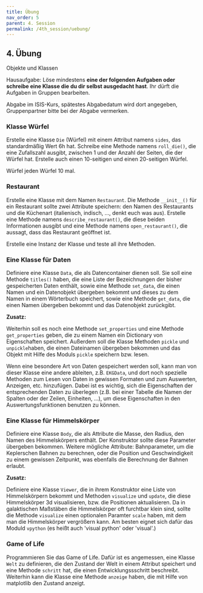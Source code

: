 ```yaml
---
title: Übung
nav_order: 5
parent: 4. Session
permalink: /4th_session/uebung/
---
```



## 4. Übung

Objekte und Klassen

Hausaufgabe: Löse mindestens **eine der folgenden Aufgaben oder schreibe eine Klasse die du dir selbst ausgedacht hast**. Ihr dürft die Aufgaben in Gruppen bearbeiten.

Abgabe im ISIS-Kurs, spätestes Abgabedatum wird dort angegeben, Gruppenpartner bitte bei der Abgabe vermerken.

### Klasse Würfel

Erstelle eine Klasse `Die` (Würfel) mit einem Attribut namens `sides`, das standardmäßig
Wert 6h hat. Schreibe eine Methode namens `roll_die()`, die eine Zufallszahl ausgibt, zwischen 1 und der Anzahl der Seiten, die der Würfel hat. Erstelle auch einen 10-seitigen und einen 20-seitigen Würfel.

Würfel jeden Würfel 10 mal.

### Restaurant

Erstelle eine Klasse mit dem Namen `Restaurant`. Die Methode `__init__()` für ein Restaurant sollte zwei Attribute speichern: den Namen des Restaurants und die Küchenart (italienisch, indisch, ..., denkt euch was aus).
Erstelle eine Methode namens `describe_restaurant()`, die diese beiden Informationen ausgibt und eine Methode namens `open_restaurant()`, die aussagt, dass das Restaurant geöffnet ist.

Erstelle eine Instanz der Klasse und teste all ihre Methoden.

### Eine Klasse für Daten

Definiere eine Klasse `Data`, die als Datencontainer dienen soll. Sie soll eine Methode `titles()` haben, die eine Liste
der Bezeichnungen der bisher gespeicherten Daten enthält, sowie eine Methode `set_data`, die einen Namen und ein Datenobjekt übergeben bekommt und dieses zu dem Namen in einem Wörterbuch speichert, sowie eine Methode `get_data`, die einen Namen übergeben bekommt und das Datenobjekt zurückgibt.

**Zusatz:**

Weiterhin soll es noch eine Methode `set_properties` und eine Methode `get_properties` geben, die zu einem Namen ein Dictionary von Eigenschaften speichert. Außerdem soll die Klasse Methoden `pickle` und `unpickle`haben, die einen Dateinamen übergeben bekommen und das Objekt mit Hilfe des Moduls `pickle` speichern bzw. lesen.

Wenn eine besondere Art von Daten gespeichert werden soll, kann man von dieser Klasse eine andere ableiten, z.B. `EKGData`,
und dort noch spezielle Methoden zum Lesen von Daten in gewissen Formaten und zum Auswerten, Anzeigen, etc. hinzufügen.  Dabei ist es wichtig, sich die Eigenschaften der entsprechenden Daten zu überlegen (z.B. bei einer Tabelle die Namen der Spalten oder
der Zeilen, Einheiten, ...), um diese Eigenschaften in den Auswertungsfunktionen benutzen zu können.

### Eine Klasse für Himmelskörper

Definiere eine Klasse `Body`, die als Attribute die Masse, den Radius, den Namen des Himmelskörpers enthält.
Der Konstruktor sollte diese Parameter übergeben bekommen. Weitere mögliche Attribute: Bahnparameter, um die Keplerschen
Bahnen zu berechnen, oder die Position und Geschwindigkeit zu einem gewissen Zeitpunkt, was ebenfalls die Berechnung der Bahnen
erlaubt.

**Zusatz:**

Definiere eine Klasse `Viewer`, die in ihrem Konstruktor eine Liste von Himmelskörpern bekommt und Methoden `visualize` und `update`, die diese Himmelskörper 3d visualisieren, bzw. die Positionen aktualisieren.
Da in galaktischen Maßstäben die Himmelskörper oft furchtbar klein sind, sollte die Methode `visualize` einen
optionalen Paramter `scale` haben, mit dem man die Himmelskörper vergrößern kann. Am besten eignet sich dafür das Moduld `vpython` (es heißt auch 'visual python' oder 'visual'.)

### Game of Life

Programmieren Sie das Game of Life. Dafür ist es angemessen, eine Klasse `Welt`  zu definieren, die den Zustand
der Welt in einem Attribut speichert und eine Methode `schritt` hat, die einen Entwicklungssschritt beschreibt. Weiterhin kann die Klasse eine Methode `anzeige` haben, die mit Hilfe von matplotlib den Zustand anzeigt.
